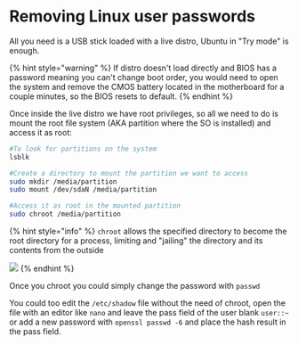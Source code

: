 # Removing Linux user passwords

All you need is a USB stick loaded with a live distro, Ubuntu in "Try mode" is enough.

{% hint style="warning" %}
If distro doesn't load directly and BIOS has a password meaning you can't change boot order, you would need to open the system and remove the CMOS battery located in the motherboard for a couple minutes, so the BIOS resets to default.
{% endhint %}

Once inside the live distro we have root privileges, so all we need to do is mount the root file system (AKA partition where the SO is installed) and access it as root:

```bash
#To look for partitions on the system
lsblk

#Create a directory to mount the partition we want to access
sudo mkdir /media/partition
sudo mount /dev/sdaN /media/partition

#Access it as root in the mounted partition
sudo chroot /media/partition
```

{% hint style="info" %}
`chroot` allows the specified directory to become the root directory for a process, limiting and "jailing" the directory and its contents from the outside

![](../.gitbook/assets/chroot\_jail.png)
{% endhint %}

Once you chroot you could simply change the password with `passwd`&#x20;

You could too edit the `/etc/shadow` file without the need of chroot, open the file with an editor like `nano` and leave the pass field of the user blank `user::~`  or add a new password with `openssl passwd -6` and place the hash result in the pass field.&#x20;

